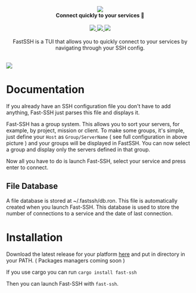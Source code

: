 <div align="center">
    <img src="https://i.imgur.com/4Mb6msT.png" />
    <br/>
    <b>Connect quickly to your services 🚀</b>
    <br/>
    <br/>
    <a href="https://github.com/Julien-R44/cli-candlestick-chart/actions/workflows/release.yml">
        <img src="https://github.com/Julien-R44/cli-candlestick-chart/actions/workflows/release.yml/badge.svg" />
    </a>
    <a href="https://crates.io/crates/fast-ssh">
        <img src="https://img.shields.io/crates/v/fast-ssh.svg" />
    </a>
    <img src="https://img.shields.io/crates/l/fast-ssh.svg">
    <br/>
    <br/>
    <div>
        FastSSH is a TUI that allows you to quickly connect to your services by navigating through your SSH config.
    </div>
    <br/>
</div>

![](https://i.imgur.com/pVf2hES.png)

# Documentation
If you already have an SSH configuration file you don't have to add anything, Fast-SSH just parses this file and displays it. 

Fast-SSH has a group system. This allows you to sort your servers, for example, by project, mission or client.
To make some groups, it's simple, just define your `Host` as `Group/ServerName` ( see full configuration in above picture ) and your groups will be displayed in FastSSH. You can now select a group and display only the servers defined in that group.

Now all you have to do is launch Fast-SSH, select your service and press enter to connect.

## File Database
A file database is stored at ~/.fastssh/db.ron. This file is automatically created when you launch Fast-SSH. 
This database is used to store the number of connections to a service and the date of last connection.

# Installation
Download the latest release for your platform [here](https://github.com/Julien-R44/cli-candlestick-chart/releases) and put in directory in your PATH. ( Packages managers coming soon )

If you use cargo you can run `cargo install fast-ssh`

Then you can launch Fast-SSH with `fast-ssh`. 
